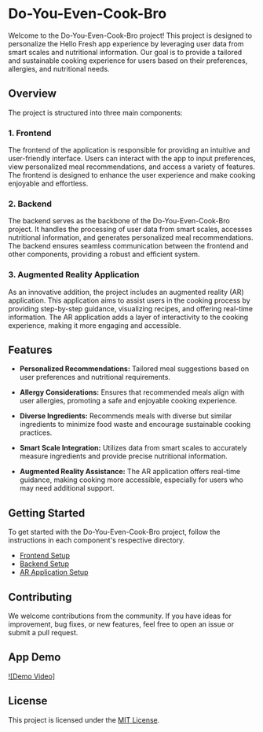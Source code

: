 # Do-You-Even-Cook-Bro

Welcome to the Do-You-Even-Cook-Bro project! This project is designed to personalize the Hello Fresh app experience by leveraging user data from smart scales and nutritional information. Our goal is to provide a tailored and sustainable cooking experience for users based on their preferences, allergies, and nutritional needs.

## Overview

The project is structured into three main components:

### 1. Frontend

The frontend of the application is responsible for providing an intuitive and user-friendly interface. Users can interact with the app to input preferences, view personalized meal recommendations, and access a variety of features. The frontend is designed to enhance the user experience and make cooking enjoyable and effortless.

### 2. Backend

The backend serves as the backbone of the Do-You-Even-Cook-Bro project. It handles the processing of user data from smart scales, accesses nutritional information, and generates personalized meal recommendations. The backend ensures seamless communication between the frontend and other components, providing a robust and efficient system.

### 3. Augmented Reality Application

As an innovative addition, the project includes an augmented reality (AR) application. This application aims to assist users in the cooking process by providing step-by-step guidance, visualizing recipes, and offering real-time information. The AR application adds a layer of interactivity to the cooking experience, making it more engaging and accessible.

## Features

- **Personalized Recommendations:** Tailored meal suggestions based on user preferences and nutritional requirements.

- **Allergy Considerations:** Ensures that recommended meals align with user allergies, promoting a safe and enjoyable cooking experience.

- **Diverse Ingredients:** Recommends meals with diverse but similar ingredients to minimize food waste and encourage sustainable cooking practices.

- **Smart Scale Integration:** Utilizes data from smart scales to accurately measure ingredients and provide precise nutritional information.

- **Augmented Reality Assistance:** The AR application offers real-time guidance, making cooking more accessible, especially for users who may need additional support.

## Getting Started

To get started with the Do-You-Even-Cook-Bro project, follow the instructions in each component's respective directory.

- [Frontend Setup](./frontend/README.md)
- [Backend Setup](./backend/README.md)
- [AR Application Setup](./ar-application/README.md)

## Contributing

We welcome contributions from the community. If you have ideas for improvement, bug fixes, or new features, feel free to open an issue or submit a pull request.

## App Demo


[![Demo Video]](https://drive.google.com/file/d/1JdBEGPC4z1yl9KSEsomiI_ttHFzrKENQ/view)

## License

This project is licensed under the [MIT License](./LICENSE).
